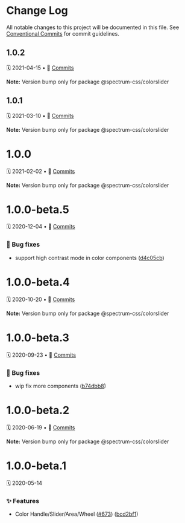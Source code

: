 # Change Log

All notable changes to this project will be documented in this file.
See [Conventional Commits](https://conventionalcommits.org) for commit guidelines.

<a name="1.0.2"></a>
## 1.0.2
🗓 2021-04-15 • 📝 [Commits](https://github.com/adobe/spectrum-css/compare/@spectrum-css/colorslider@1.0.1...@spectrum-css/colorslider@1.0.2)

**Note:** Version bump only for package @spectrum-css/colorslider





<a name="1.0.1"></a>
## 1.0.1
🗓 2021-03-10 • 📝 [Commits](https://github.com/adobe/spectrum-css/compare/@spectrum-css/colorslider@1.0.0...@spectrum-css/colorslider@1.0.1)

**Note:** Version bump only for package @spectrum-css/colorslider





<a name="1.0.0"></a>
# 1.0.0
🗓 2021-02-02 • 📝 [Commits](https://github.com/adobe/spectrum-css/compare/@spectrum-css/colorslider@1.0.0-beta.5...@spectrum-css/colorslider@1.0.0)

**Note:** Version bump only for package @spectrum-css/colorslider





<a name="1.0.0-beta.5"></a>
# 1.0.0-beta.5
🗓 2020-12-04 • 📝 [Commits](https://github.com/adobe/spectrum-css/compare/@spectrum-css/colorslider@1.0.0-beta.4...@spectrum-css/colorslider@1.0.0-beta.5)

### 🐛 Bug fixes

* support high contrast mode in color components ([d4c05cb](https://github.com/adobe/spectrum-css/commit/d4c05cb))





<a name="1.0.0-beta.4"></a>
# 1.0.0-beta.4
🗓 2020-10-20 • 📝 [Commits](https://github.com/adobe/spectrum-css/compare/@spectrum-css/colorslider@1.0.0-beta.3...@spectrum-css/colorslider@1.0.0-beta.4)

**Note:** Version bump only for package @spectrum-css/colorslider





<a name="1.0.0-beta.3"></a>
# 1.0.0-beta.3
🗓 2020-09-23 • 📝 [Commits](https://github.com/adobe/spectrum-css/compare/@spectrum-css/colorslider@1.0.0-beta.2...@spectrum-css/colorslider@1.0.0-beta.3)

### 🐛 Bug fixes

* wip fix more components ([b74dbb8](https://github.com/adobe/spectrum-css/commit/b74dbb8))





<a name="1.0.0-beta.2"></a>
# 1.0.0-beta.2
🗓 2020-06-19 • 📝 [Commits](https://github.com/adobe/spectrum-css/compare/@spectrum-css/colorslider@1.0.0-beta.1...@spectrum-css/colorslider@1.0.0-beta.2)

**Note:** Version bump only for package @spectrum-css/colorslider





<a name="1.0.0-beta.1"></a>
# 1.0.0-beta.1
🗓 2020-05-14

### ✨ Features

* Color Handle/Slider/Area/Wheel ([#673](https://github.com/adobe/spectrum-css/issues/673)) ([bcd2bf1](https://github.com/adobe/spectrum-css/commit/bcd2bf1))
